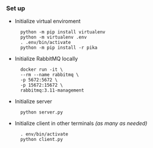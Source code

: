 ### Set up

- Initialize virtual enviroment

        python -m pip install virtualenv
        python -m virtualenv .env
        . .env/bin/activate
        python -m pip install -r pika

- Initialize RabbitMQ locally

        docker run -it \
        --rm --name rabbitmq \
        -p 5672:5672 \
        -p 15672:15672 \
        rabbitmq:3.11-management

- Initialize server

        python server.py

- Initialize client in other terminals _(as many as needed)_

        . env/bin/activate
        python client.py
